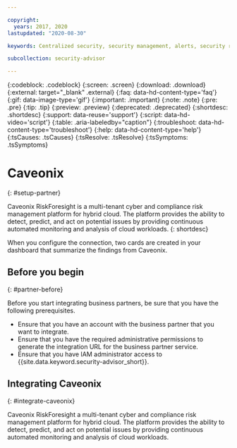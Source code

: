 ```yaml
---

copyright:
  years: 2017, 2020
lastupdated: "2020-08-30"

keywords: Centralized security, security management, alerts, security risk, insights, threat detection

subcollection: security-advisor

---
```


{:codeblock: .codeblock}
{:screen: .screen}
{:download: .download}
{:external: target="_blank" .external}
{:faq: data-hd-content-type='faq'}
{:gif: data-image-type='gif'}
{:important: .important}
{:note: .note}
{:pre: .pre}
{:tip: .tip}
{:preview: .preview}
{:deprecated: .deprecated}
{:shortdesc: .shortdesc}
{:support: data-reuse='support'}
{:script: data-hd-video='script'}
{:table: .aria-labeledby="caption"}
{:troubleshoot: data-hd-content-type='troubleshoot'}
{:help: data-hd-content-type='help'}
{:tsCauses: .tsCauses}
{:tsResolve: .tsResolve}
{:tsSymptoms: .tsSymptoms}



# Caveonix
{: #setup-partner}

Caveonix RiskForesight is a multi-tenant cyber and compliance risk management platform for hybrid cloud. The platform provides the ability to detect, predict, and act on potential issues by providing continuous automated monitoring and analysis of cloud workloads.
{: shortdesc}

When you configure the connection, two cards are created in your dashboard that summarize the findings from Caveonix.



## Before you begin
{: #partner-before}

Before you start integrating business partners, be sure that you have the following prerequisites.

* Ensure that you have an account with the business partner that you want to integrate.
* Ensure that you have the required administrative permissions to generate the integration URL for the business partner service.
* Ensure that you have IAM administrator access to {{site.data.keyword.security-advisor_short}}.

## Integrating Caveonix
{: #integrate-caveonix}

Caveonix RiskForesight a multi-tenant cyber and compliance risk management platform for hybrid cloud. The platform provides the ability to detect, predict, and act on potential issues by providing continuous automated monitoring and analysis of cloud workloads.



